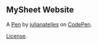MySheet Website
---------------


A [Pen](https://codepen.io/julianatelles/pen/vYLBEex) by [julianatelles](https://codepen.io/julianatelles) on [CodePen](https://codepen.io).

[License](https://codepen.io/julianatelles/pen/vYLBEex/license).